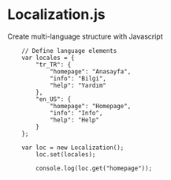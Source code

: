 # Localization.js
Create multi-language structure with Javascript


        // Define language elements
        var locales = {
            "tr_TR": {
                "homepage": "Anasayfa",
                "info": "Bilgi",
                "help": "Yardım"
            },
            "en_US": {
                "homepage": "Homepage",
                "info": "Info",
                "help": "Help"
            }
        };
        
        var loc = new Localization();
            loc.set(locales);
        
            console.log(loc.get("homepage"));
